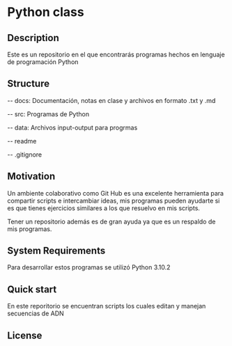 # Python class

## Description

Este es un repositorio en el que encontrarás programas hechos en lenguaje de programación Python
## Structure 
-- docs: Documentación, notas en clase y archivos en formato .txt y .md

-- src: Programas de Python

-- data: Archivos input-output para progrmas 

-- readme

-- .gitignore 

## Motivation

Un ambiente colaborativo como Git Hub es una excelente herramienta para compartir scripts e intercambiar ideas, mis programas pueden ayudarte si es que tienes ejercicios similares a los que resuelvo en mis scripts. 

Tener un repositorio además es de gran ayuda ya que es un respaldo de mis programas.

## System Requirements

Para desarrollar estos programas se utilizó Python 3.10.2

## Quick start

En este reporitorio se encuentran scripts los cuales editan y manejan secuencias de ADN 

## License 

 

 
